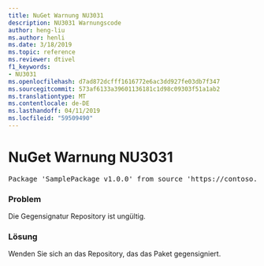 ```yaml
---
title: NuGet Warnung NU3031
description: NU3031 Warnungscode
author: heng-liu
ms.author: henli
ms.date: 3/18/2019
ms.topic: reference
ms.reviewer: dtivel
f1_keywords:
- NU3031
ms.openlocfilehash: d7ad872dcfff1616772e6ac3dd927fe03db7f347
ms.sourcegitcommit: 573af6133a39601136181c1d98c09303f51a1ab2
ms.translationtype: MT
ms.contentlocale: de-DE
ms.lasthandoff: 04/11/2019
ms.locfileid: "59509490"
---
```

# <a name="nuget-warning-nu3031"></a>NuGet Warnung NU3031

<pre>Package 'SamplePackage v1.0.0' from source 'https://contoso.com/index.json': The repository countersignature is invalid.</pre>

### <a name="issue"></a>Problem

Die Gegensignatur Repository ist ungültig.


### <a name="solution"></a>Lösung

Wenden Sie sich an das Repository, das das Paket gegensigniert. 